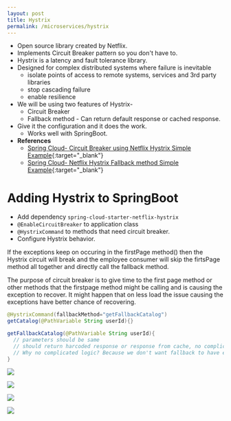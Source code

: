 ```yaml
---
layout: post
title: Hystrix
permalink: /microservices/hystrix
---
```


- Open source library created by Netflix.
- Implements Circuit Breaker pattern so you don't have to.
- Hystrix is a latency and fault tolerance library.
- Designed for complex distributed systems where failure is inevitable
  - isolate points of access to remote systems, services and 3rd party libraries
  - stop cascading failure
  - enable resilience
- We will be using two features of Hystrix-
  -	Circuit Breaker
  -	Fallback method - Can return default response or cached response.
- Give it the configuration and it does the work.
  - Works well with SpringBoot.
- **References**
  - [Spring Cloud- Circuit Breaker using Netflix Hystrix Simple Example](https://www.javainuse.com/spring/spring_hystrix_circuitbreaker){:target="_blank"}
  - [Spring Cloud- Netflix Hystrix Fallback method Simple Example](https://www.javainuse.com/spring/spring_hystrix){:target="_blank"}

# Adding Hystrix to SpringBoot
- Add dependency `spring-cloud-starter-netflix-hystrix`
- `@EnableCircuitBreaker` to application class
- `@HystrixCommand` to methods that need circuit breaker.
- Configure Hystrix behavior.

If the exceptions keep on occuring in the firstPage method() then the Hystrix circuit will break and the employee consumer will skip the firtsPage method all together and directly call the fallback method.

The purpose of circuit breaker is to give time to the first page method or other methods that the firstpage method might be calling and is causing the exception to recover. It might happen that on less load the issue causing the exceptions have better chance of recovering.

```java
@HystrixCommand(fallbackMethod="getFallbackCatalog")
getCatalog(@PathVariable String userId){}

getFallbackCatalog(@PathVariable String userId){
  // parameters should be same
  // should return harcoded response or response from cache, no complicated logics here
  // Why no complicated logic? Because we don't want fallback to have exception and another fallback
}
```

![]({{site.cdn}}/webservices/microservices/hystrix-microservices.png)
	
![]({{site.cdn}}/webservices/microservices/hystrix-service-consumer.png)

![]({{site.cdn}}/webservices/microservices/hystrix-fallback.png)

![]({{site.cdn}}/webservices/microservices/hystrix-circuitbreaker.png)
